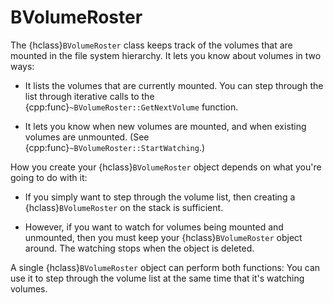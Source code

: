 # BVolumeRoster

The {hclass}`BVolumeRoster` class keeps track of the volumes that are
mounted in the file system hierarchy. It lets you know about volumes in two
ways:

- It lists the volumes that are currently mounted. You can step through the
list through iterative calls to the
{cpp:func}`~BVolumeRoster::GetNextVolume` function.

- It lets you know when new volumes are mounted, and when existing volumes
are unmounted. (See {cpp:func}`~BVolumeRoster::StartWatching`.)

How you create your {hclass}`BVolumeRoster` object depends on what you're
going to do with it:

- If you simply want to step through the volume list, then creating a
{hclass}`BVolumeRoster` on the stack is sufficient.

- However, if you want to watch for volumes being mounted and unmounted,
then you must keep your {hclass}`BVolumeRoster` object around. The watching
stops when the object is deleted.

A single {hclass}`BVolumeRoster` object can perform both functions: You
can use it to step through the volume list at the same time that it's
watching volumes.
